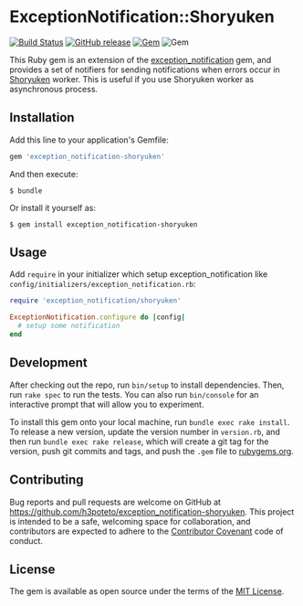 # ExceptionNotification::Shoryuken
[![Build Status](https://travis-ci.com/h3poteto/exception_notification-shoryuken.svg?branch=master)](https://travis-ci.com/h3poteto/exception_notification-shoryuken)
[![GitHub release](https://img.shields.io/github/release/h3poteto/exception_notification-shoryuken.svg)](https://github.com/h3poteto/whalebird-desktop/releases)
[![Gem](https://img.shields.io/gem/v/exception_notification-shoryuken.svg)](https://rubygems.org/gems/exception_notification-shoryuken)
![Gem](https://img.shields.io/gem/dt/exception_notification-shoryuken.svg)

This Ruby gem is an extension of the [exception_notification](https://github.com/smartinez87/exception_notification) gem, and provides a set of notifiers for sending notifications when errors occur in [Shoryuken](https://github.com/phstc/shoryuken) worker. This is useful if you use Shoryuken worker as asynchronous
process.

## Installation

Add this line to your application's Gemfile:

```ruby
gem 'exception_notification-shoryuken'
```

And then execute:

    $ bundle

Or install it yourself as:

    $ gem install exception_notification-shoryuken

## Usage

Add `require` in your initializer which setup exception_notification like `config/initializers/exception_notification.rb`:

```ruby
require 'exception_notification/shoryuken'

ExceptionNotification.configure do |config|
  # setup some notification
end

```

## Development

After checking out the repo, run `bin/setup` to install dependencies. Then, run `rake spec` to run the tests. You can also run `bin/console` for an interactive prompt that will allow you to experiment.

To install this gem onto your local machine, run `bundle exec rake install`. To release a new version, update the version number in `version.rb`, and then run `bundle exec rake release`, which will create a git tag for the version, push git commits and tags, and push the `.gem` file to [rubygems.org](https://rubygems.org).

## Contributing

Bug reports and pull requests are welcome on GitHub at https://github.com/h3poteto/exception_notification-shoryuken. This project is intended to be a safe, welcoming space for collaboration, and contributors are expected to adhere to the [Contributor Covenant](http://contributor-covenant.org) code of conduct.


## License

The gem is available as open source under the terms of the [MIT License](http://opensource.org/licenses/MIT).

